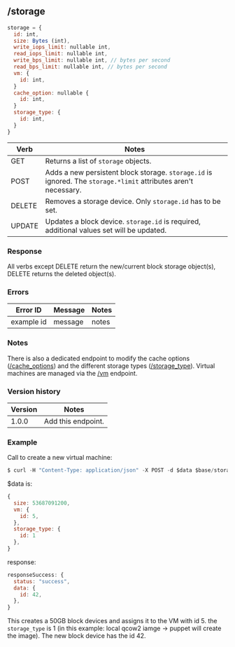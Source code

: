 ## /storage

```javascript
storage = {
  id: int,
  size: Bytes (int),
  write_iops_limit: nullable int,
  read_iops_limit: nullable int,
  write_bps_limit: nullable int, // bytes per second
  read_bps_limit: nullable int, // bytes per second
  vm: {
    id: int,
  }
  cache_option: nullable {
    id: int,
  }
  storage_type: {
    id: int,
  }
}
```

| Verb | Notes |
|------|-------|
| GET  | Returns a list of `storage` objects. |
| POST | Adds a new persistent block storage. `storage.id` is ignored. The `storage.*limit` attributes aren't necessary. |
| DELETE | Removes a storage device. Only `storage.id` has to be set. |
| UPDATE | Updates a block device. `storage.id` is required, additional values set will be updated. |

### Response

All verbs except DELETE return the new/current block storage object(s), DELETE returns the deleted object(s).

### Errors

| Error ID | Message | Notes |
|----------|---------|-------|
| example id | message  | notes |

### Notes

There is also a dedicated endpoint to modify the cache options ([/cache_options](cache_options.md)) and the different storage types ([/storage_type](storage_type.md)). Virtual machines are managed via the [/vm](vm.md) endpoint.

### Version history

| Version | Notes |
|---------|-------|
| 1.0.0 | Add this endpoint. |

### Example

Call to create a new virtual machine:
```javascript
$ curl -H "Content-Type: application/json" -X POST -d $data $base/storage
```

$data is:
```javascript
{
  size: 53687091200,
  vm: {
    id: 5,
  },
  storage_type: {
    id: 1
  },
}
```

response:
```javascript
responseSuccess: {
  status: "success",
  data: {
    id: 42,
  },
}
```

This creates a 50GB block devices and assigns it to the VM with id 5. the `storage_type` is 1 (in this example: local qcow2 iamge -> puppet will create the image). The new block device has the id 42.
